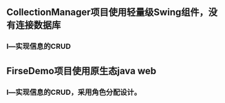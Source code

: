 <h2>CollectionManager项目使用轻量级Swing组件，没有连接数据库</h2>
<h3>l—实现信息的CRUD</h3>
<h2>FirseDemo项目使用原生态java web</h2>
<h3>l—实现信息的CRUD，采用角色分配设计。</h3>

